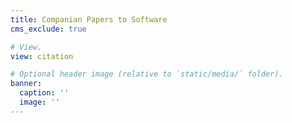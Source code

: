 ```yaml
---
title: Companian Papers to Software
cms_exclude: true

# View.
view: citation

# Optional header image (relative to `static/media/` folder).
banner:
  caption: ''
  image: ''
---
```

